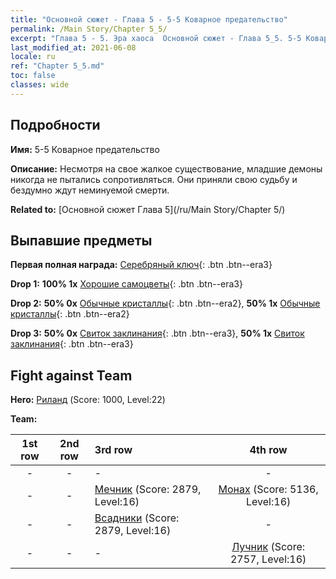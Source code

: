 ```yaml
---
title: "Основной сюжет - Глава 5 - 5-5 Коварное предательство"
permalink: /Main Story/Chapter 5_5/
excerpt: "Глава 5 - 5. Эра хаоса  Основной сюжет - Глава 5_5. 5-5 Коварное предательство"
last_modified_at: 2021-06-08
locale: ru
ref: "Chapter 5_5.md"
toc: false
classes: wide
---
```


## Подробности

 **Имя:** 5-5 Коварное предательство

 **Описание:** Несмотря на свое жалкое существование, младшие демоны никогда не пытались сопротивляться. Они приняли свою судьбу и бездумно ждут неминуемой смерти.

 **Related to:** [Основной сюжет Глава 5](/ru/Main Story/Chapter 5/)

## Выпавшие предметы

 **Первая полная награда:** [Серебряный ключ](/ItemsRU/con_693/){: .btn .btn--era3}

 **Drop 1:** **100% 1x** [Хорошие самоцветы](/ItemsRU/mat_16/){: .btn .btn--era3}

 **Drop 2:** **50% 0x** [Обычные кристаллы](/ItemsRU/mat_11/){: .btn .btn--era2}, **50% 1x** [Обычные кристаллы](/ItemsRU/mat_11/){: .btn .btn--era2}

 **Drop 3:** **50% 0x** [Свиток заклинания](/ItemsRU/con_694/){: .btn .btn--era3}, **50% 1x** [Свиток заклинания](/ItemsRU/con_694/){: .btn .btn--era3}


## Fight against Team
 **Hero:** [Риланд](/ru/heroes/Ryland/) (Score: 1000, Level:22)

 **Team:**


  | 1st row | 2nd row | 3rd row | 4th row |
  |:----:|:----:|:----|:----:|
  | - | - | - | - |
  | - | - | [Мечник](/ru/units/Swordsman/) (Score: 2879, Level:16)  | [Монах](/ru/units/Monk/) (Score: 5136, Level:16)  |
  | - | - | [Всадники](/ru/units/Cavalier/) (Score: 2879, Level:16)  | - |
  | - | - | - | [Лучник](/ru/units/Marksman/) (Score: 2757, Level:16)  |



